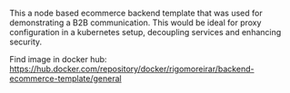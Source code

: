 This a node based ecommerce backend template that was used for demonstrating a B2B communication. This would be ideal for proxy configuration in a kubernetes setup, decoupling services and enhancing security.

Find image in docker hub: https://hub.docker.com/repository/docker/rigomoreirar/backend-ecommerce-template/general

